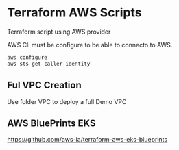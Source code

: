 # Terraform AWS Scripts

Terraform script using AWS provider

AWS Cli must be configure to be able to connecto to AWS.

```bash
aws configure
aws sts get-caller-identity 
```

## Ful VPC Creation
Use folder VPC to deploy a full Demo VPC

## AWS BluePrints EKS
https://github.com/aws-ia/terraform-aws-eks-blueprints

